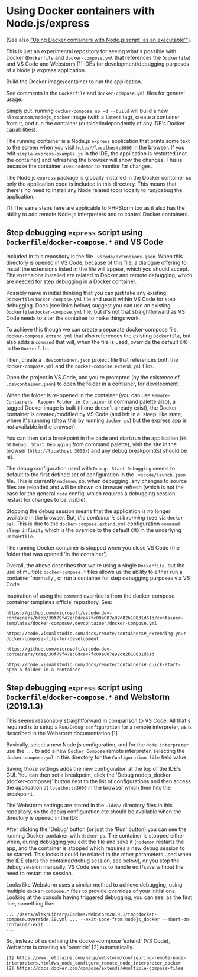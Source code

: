 # Using Docker containers with Node.js/express

(See also ["Using Docker containers with Node.js script 'as an executable'"](https://github.com/a-sansom/nodejs_executable_docker)).

This is just an experimental repository for seeing what's possible with Docker (`Dockerfile` and `docker-compose.yml` that references the `Dockerfile`) and VS Code and Webstorm [1] IDEs for development/debugging purposes of a Node.js express application.

Build the Docker image/container to run the application.

See comments in the `Dockerfile` and `docker-compose.yml` files for general usage.

Simply put, running `docker-compose up -d --build` will build a new `alexsansom/nodejs_docker` image (with a `latest` tag), create a container from it, and run the container (outside/independently of any IDE's Docker capabilities).

The running container is a Node.js `express` application that prints some text to the screen when you visit `http://localhost:3000` in the browser. If you edit `simple-express-example.js` in the IDE, the application is restarted (not the container) and refreshing the browser will show the changes. This is because the container uses `nodemon` to monitor for changes.

The Node.js `express` package is globally installed in the Docker container so only the application code is included in this directory. This means that there's no need to install any Node related tools locally to run/debug the application.

[1] The same steps here are applicable to PHPStorm too as it also has the ability to add remote Node.js interpreters and to control Docker containers.

## Step debugging `express` script using `Dockerfile`/`docker-compose.*` and VS Code

Included in this repository is the file `.vscode/extensions.json`. When this directory is opened in VS Code, because of this file, a dialogue offering to install the extensions listed in the file will appear, which you should accept. The extensions installed are related to Docker and remote debugging, which are needed for step debugging in a Docker container.

Possibly naive in initial thinking that you can just take any existing `Dockerfile`/`docker-compose.yml` file and use it within VS Code for step debugging. Docs (see links below) suggest you can use an existing `Dockerfile`/`docker-compose.yml` file, but it's not that straightforward as VS Code needs to alter the container to make things work.

To achieve this though we can create a separate docker-compose file, `docker-compose.extend.yml` that also references the existing `Dockerfile`, but also adds a `command` that will, when the file is used, override the default `CMD` in the `Dockerfile`.

Then, create a `.devcontainer.json` project file that references both the `docker-compose.yml` and the `docker-compose.extend.yml` files.

Open the project in VS Code, and you're prompted (by the existence of `.devcontainer.json`) to open the folder in a container, for development.

When the folder is re-opened in the container (you can use `Remote-Containers: Reopen Folder in Container` in command palette also), a tagged Docker image is built (if one doesn't already exist), the Docker container is created/modified by VS Code (and left in a 'sleep' like state, where it's running (show this by running `docker ps`) but the express app is *not* available in the browser).

You can then set a breakpoint in the code and start/run the application (`F5` or `Debug: Start Debugging` from command palette), visit the site in the browser (`http://localhost:3000/`) and any debug breakpoint(s) should be hit.

The debug configuration used with `Debug: Start Debugging` seems to default to the first defined set of configuration in the `.vscode/launch.json` file. This is currently `nodemon`, so, when debugging, any changes to source files are reloaded and will be shown on browser refresh (which is not the case for the general `node` config, which requires a debugging session restart for changes to be visible).

Stopping the debug session means that the application is no longer available in the browser. But, *the container is still running* (see via `docker ps`). This is due to the `docker-compose.extend.yml` configuration `command: sleep infinity` which is the override to the default `CMD` in the underlying `Dockerfile`.

The running Docker container is stopped when you close VS Code (the folder that was opened 'in the container').

Overall, the above describes that we're using a single `Dockerfile`, but the use of multiple `docker-compose.*` files allows us the ability to either run a container 'normally', or run a container for step debugging purposes via VS Code.

Inspiration of using the `command` override is from the docker-compose container templates official repository. See:

    https://github.com/microsoft/vscode-dev-containers/blob/30f79f47ec0dca47fc00a007e92d82b10831d61d/container-templates/docker-compose/.devcontainer/docker-compose.yml

    https://code.visualstudio.com/docs/remote/containers#_extending-your-docker-compose-file-for-development

    https://github.com/microsoft/vscode-dev-containers/tree/30f79f47ec0dca47fc00a007e92d82b10831d61d

    https://code.visualstudio.com/docs/remote/containers#_quick-start-open-a-folder-in-a-container

## Step debugging `express` script using `Dockerfile`/`docker-compose.*` and Webstorm (2019.1.3)

This seems reasonably straightforward in comparison to VS Code. All that's required is to setup a `Run/Debug configuration` for a remote interpreter, as is described in the Webstorm documentation [1].

Basically, select a new Node.js configuration, and for the `Node interpreter` use the `...` to add a new `Docker Compose` remote interpreter, selecting the `docker-compose.yml` in this directory for the `Configuration file` field value.

Saving those settings adds the new configuration at the top of the IDE's GUI. You can then set a breakpoint, click the 'Debug nodejs_docker (docker-compose)'  button next to the list of configurations and then access the application at `localhost:3000` in the browser which then hits the breakpoint.

The Webstorm settings are stored in the `.idea/` directory files in this repository, so the debug configuration etc should be available when the directory is opened in the IDE.

After clicking the 'Debug' button (or just the 'Run' button) you can see the running Docker container with `docker ps`. The container is stopped either when, during debugging you edit the file and save it (`nodemon` restarts the app, and the container is stopped which requires a new debug session to be started. This looks it could be related to the other parameters used when the IDE starts the container/debug session, see below), or you stop the debug session manually. VS Code seems to handle edit/save without the need to restart the session.

Looks like Webstorm uses a similar method to achieve debugging, using multiple `docker-compose.*` files to provide overrides of your initial one. Looking at the console having triggered debugging, you can see, as the first line, something like:

    ... /Users/alex/Library/Caches/WebStorm2019.1/tmp/docker-compose.override.10.yml ... --exit-code-from nodejs_docker --abort-on-container-exit ...
    ...

So, instead of us defining the docker-compose 'extend' (VS Code), Webstorm is creating an 'override' [2] automatically.

    [1] https://www.jetbrains.com/help/webstorm/configuring-remote-node-interpreters.html#ws_node_configure_remote_node_interpreter_docker
    [2] https://docs.docker.com/compose/extends/#multiple-compose-files